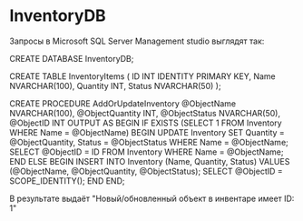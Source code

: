 # InventoryDB

Запросы в Microsoft SQL Server Management studio выглядят так:

CREATE DATABASE InventoryDB; 


CREATE TABLE InventoryItems
(
    ID INT IDENTITY PRIMARY KEY,
    Name NVARCHAR(100),
    Quantity INT,
    Status NVARCHAR(50)
);


CREATE PROCEDURE AddOrUpdateInventory
    @ObjectName NVARCHAR(100),
    @ObjectQuantity INT,
    @ObjectStatus NVARCHAR(50),
    @ObjectID INT OUTPUT
AS
BEGIN
    IF EXISTS (SELECT 1 FROM Inventory WHERE Name = @ObjectName)
    BEGIN
        UPDATE Inventory
        SET Quantity = @ObjectQuantity, Status = @ObjectStatus
        WHERE Name = @ObjectName;
        SELECT @ObjectID = ID
        FROM Inventory
        WHERE Name = @ObjectName;
    END
    ELSE
    BEGIN
        INSERT INTO Inventory (Name, Quantity, Status)
        VALUES (@ObjectName, @ObjectQuantity, @ObjectStatus);
        SELECT @ObjectID = SCOPE_IDENTITY();
    END
END;


В результате выдаёт "Новый/обновленный объект в инвентаре имеет ID: 1"
